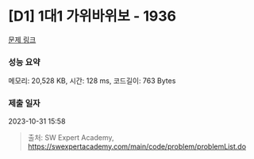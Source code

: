 # [D1] 1대1 가위바위보 - 1936 

[문제 링크](https://swexpertacademy.com/main/code/problem/problemDetail.do?contestProbId=AV5PjKXKALcDFAUq) 

### 성능 요약

메모리: 20,528 KB, 시간: 128 ms, 코드길이: 763 Bytes

### 제출 일자

2023-10-31 15:58



> 출처: SW Expert Academy, https://swexpertacademy.com/main/code/problem/problemList.do
